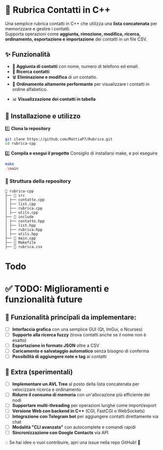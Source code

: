 # 📒 Rubrica Contatti in C++

Una semplice rubrica contatti in C++ che utilizza una **lista concatenata** per memorizzare e gestire i contatti.  
Supporta operazioni come **aggiunta, rimozione, modifica, ricerca, ordinamento, esportazione e importazione** dei contatti in un file CSV.

## ✨ Funzionalità

- 📌 **Aggiunta di contatti** con nome, numero di telefono ed email.
- 🔎 **Ricerca contatti**
- 🗑 **Eliminazione e modifica** di un contatto.
- 🔄 **Ordinamento altamente performante** per visualizzare i contatti in ordine alfabetico.
<!-- 📁 **Importazione ed esportazione CSV**, con filtri personalizzati.)-->
- 📊 **Visualizzazione dei contatti in tabella**

## 🚀 Installazione e utilizzo

1️⃣ **Clona la repository**

```sh
git clone https://github.com/MattiaP7/Rubrica.git
cd rubrica-cpp
```

2️⃣ **Compila e esegui il progetto**
Consiglio di installarsi make, e poi eseguire

```sh
make
.\main
```

### 📂 Struttura della repository

```
📂 rubrica-cpp
├── 📂 src
│ ├── contatto.cpp
│ ├── list.cpp
│ ├── rubrica.cpp
│ ├── utils.cpp
├── 📂 include
│ ├── contatto.hpp
│ ├── list.hpp
│ ├── rubrica.hpp
│ ├── utils.hpp
├── 📜 main.cpp
├── 📜 Makefile
├── 📜 rubrica.csv
```

# Todo

# ✅ TODO: Miglioramenti e funzionalità future

## 🔹 Funzionalità principali da implementare:

- [ ] **Interfaccia grafica** con una semplice GUI (Qt, ImGui, o Ncurses)
- [ ] **Supporto alla ricerca fuzzy** (trova contatti anche se il nome non è esatto)
- [ ] **Esportazione in formato JSON** oltre a CSV
- [ ] **Caricamento e salvataggio automatico** senza bisogno di conferma
- [ ] **Possibilità di aggiungere note e tag** ai contatti

## 🔹 Extra (sperimentali)

- [ ] **Implementare un AVL Tree** al posto della lista concatenata per velocizzare ricerca e ordinamento
- [ ] **Ridurre il consumo di memoria** con un'allocazione più efficiente dei nodi
- [ ] **Supportare multi-threading** per operazioni lunghe come import/export
- [ ] **Versione Web con backend in C++** (CGI, FastCGI o WebSockets)
- [ ] **Integrazione con Telegram bot** per aggiungere contatti direttamente via chat
- [ ] **Modalità "CLI avanzata"** con autocomplete e comandi rapidi
- [ ] **Sincronizzazione con Google Contacts** via API

💡 Se hai idee o vuoi contribuire, apri una issue nella repo GitHub! 🚀
